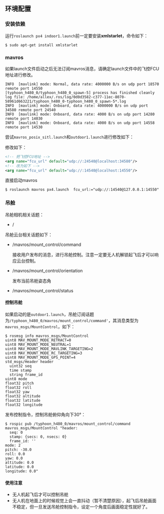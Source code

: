 



## 环境配置



### 安装依赖

运行`roslaunch px4 indoor1.launch`前一定要安装**xmlstarlet**，命令如下：

```shell
$ sudo apt-get install xmlstarlet
```



### mavros

如果launch文件启动之后无法订阅mavros消息，请确定launch文件中的飞控FCU地址进行修改。



```shell
INFO  [mavlink] mode: Normal, data rate: 4000000 B/s on udp port 18570 remote port 14550
[typhoon_h480_0/typhoon_h480_0_spawn-5] process has finished cleanly
log file: /home/allex/.ros/log/0d0d3582-c377-11ec-8070-58961d663221/typhoon_h480_0-typhoon_h480_0_spawn-5*.log
INFO  [mavlink] mode: Onboard, data rate: 4000000 B/s on udp port 34580 remote port 24540
INFO  [mavlink] mode: Onboard, data rate: 4000 B/s on udp port 14280 remote port 14030
INFO  [mavlink] mode: Onboard, data rate: 4000 B/s on udp port 14558 remote port 14530

```





尝试`mavros_posix_sitl.launch`和`outdoor1.launch`进行修改如下：

修改如下：

```xml
<!-- 把飞控FCU地址 --> 
<arg name="fcu_url" default="udp://:24540@localhost:34580"/>
<!-- 改为如下 --> 
<arg name="fcu_url" default="udp://:14540@localhost:14550"/>
```



直接启动mavros

```shell
$ roslaunch mavros px4.launch  fcu_url:="udp://:14540@127.0.0.1:14550"
```



### 吊舱

吊舱相机相关话题：

- /

吊舱云台相关话题如下：

- /mavros/mount_control/command

  接收用户发布的消息，进行吊舱控制。注意一定要无人机解锁起飞后才可以响应云台控制。

- /mavros/mount_control/orientation

  发布当前吊舱姿态角

- /mavros/mount_control/status



#### 控制吊舱

如果启动的是`outdoor1.launch`，吊舱订阅话题为`/typhoon_h480_0/mavros/mount_control/command'`，其消息类型为`mavros_msgs/MountControl`，如下：

```shell
$ rosmsg info mavros_msgs/MountControl
uint8 MAV_MOUNT_MODE_RETRACT=0
uint8 MAV_MOUNT_MODE_NEUTRAL=1
uint8 MAV_MOUNT_MODE_MAVLINK_TARGETING=2
uint8 MAV_MOUNT_MODE_RC_TARGETING=3
uint8 MAV_MOUNT_MODE_GPS_POINT=4
std_msgs/Header header
  uint32 seq
  time stamp
  string frame_id
uint8 mode
float32 pitch
float32 roll
float32 yaw
float32 altitude
float32 latitude
float32 longitude
```

发布控制指令，控制吊舱俯仰角向下30°：

```shell
$ rospic pub /typhoon_h480_0/mavros/mount_control/command mavros_msgs/MountControl "header:
  seq: 0
  stamp: {secs: 0, nsecs: 0}
  frame_id: ''
mode: 2
pitch: -30.0
roll: 0.0
yaw: 0.0
altitude: 0.0
latitude: 0.0
longitude: 0.0"
```



#### 使用注意

- 无人机起飞后才可以控制吊舱
- 无人机在地面上的时候视觉上会一直抖动（暂不清楚原因），起飞后吊舱画面不稳定，但一旦发送吊舱控制指令，设定一个角度后画面稳定性就好了。


